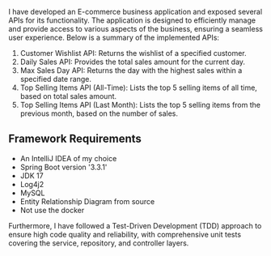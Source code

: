 I have developed an E-commerce business application and exposed several APIs for its functionality. The application is designed to efficiently manage and provide access to various aspects of the business, ensuring a seamless user experience. 
Below is a summary of the implemented APIs:

1) Customer Wishlist API: Returns the wishlist of a specified customer.
2) Daily Sales API: Provides the total sales amount for the current day.
3) Max Sales Day API: Returns the day with the highest sales within a specified date range.
4) Top Selling Items API (All-Time): Lists the top 5 selling items of all time, based on total sales amount.
5) Top Selling Items API (Last Month): Lists the top 5 selling items from the previous month, based on the number of sales.

## Framework Requirements
- An IntelliJ IDEA of my choice
- Spring Boot version '3.3.1'
- JDK 17
- Log4j2
- MySQL
- Entity Relationship Diagram from source
- Not use the docker
  
Furthermore, I have followed a Test-Driven Development (TDD) approach to ensure high code quality and reliability, with comprehensive unit tests covering the service, repository, and controller layers.
